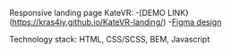 Responsive landing page KateVR:
-[DEMO LINK}(https://kras4iy.github.io/KateVR-landing/)
-[Figma design](https://www.figma.com/file/Blpg4iapsI7fRqJeSp6DvK/KatVR-_FE-students?node-id=3495%3A38)

Technology stack: HTML, CSS/SCSS, BEM, Javascript
